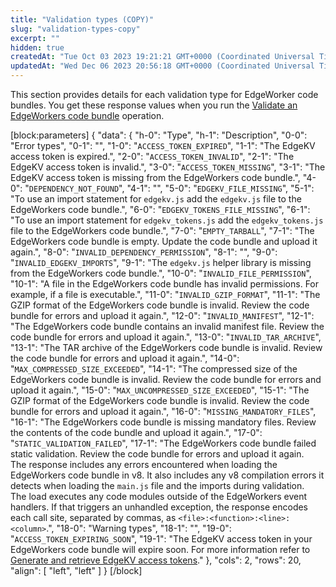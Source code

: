 ```yaml
---
title: "Validation types (COPY)"
slug: "validation-types-copy"
excerpt: ""
hidden: true
createdAt: "Tue Oct 03 2023 19:21:21 GMT+0000 (Coordinated Universal Time)"
updatedAt: "Wed Dec 06 2023 20:56:18 GMT+0000 (Coordinated Universal Time)"
---
```

This section provides details for each validation type for EdgeWorker code bundles. You get these response values when you run the [Validate an EdgeWorkers code bundle](ref:post-validations) operation.

[block:parameters]
{
  "data": {
    "h-0": "Type",
    "h-1": "Description",
    "0-0": "Error types",
    "0-1": "",
    "1-0": "`ACCESS_TOKEN_EXPIRED`",
    "1-1": "The EdgeKV access token is expired.",
    "2-0": "`ACCESS_TOKEN_INVALID`",
    "2-1": "The EdgeKV access token is invalid.",
    "3-0": "`ACCESS_TOKEN_MISSING`",
    "3-1": "The EdgeKV access token is missing from the EdgeWorkers code bundle.",
    "4-0": "`DEPENDENCY_NOT_FOUND`",
    "4-1": "",
    "5-0": "`EDGEKV_FILE_MISSING`",
    "5-1": "To use an import statement for `edgekv.js` add the `edgekv.js` file to the EdgeWorkers code bundle.",
    "6-0": "`EDGEKV_TOKENS_FILE_MISSING`",
    "6-1": "To use an import statement for `edgekv_tokens.js` add the `edgekv_tokens.js` file to the EdgeWorkers code bundle.",
    "7-0": "`EMPTY_TARBALL`",
    "7-1": "The EdgeWorkers code bundle is empty. Update the code bundle and upload it again.",
    "8-0": "`INVALID_DEPENDENCY_PERMISSION`",
    "8-1": "",
    "9-0": "`INVALID_EDGEKV_IMPORTS`",
    "9-1": "The `edgekv.js` helper library is missing from the EdgeWorkers code bundle.",
    "10-0": "`INVALID_FILE_PERMISSION`",
    "10-1": "A file in the EdgeWorkers code bundle has invalid permissions. For example, if a file is executable.",
    "11-0": "`INVALID_GZIP_FORMAT`",
    "11-1": "The GZIP format of the EdgeWorkers code bundle is invalid. Review the code bundle for errors and upload it again.",
    "12-0": "`INVALID_MANIFEST`",
    "12-1": "The EdgeWorkers code bundle contains an invalid manifest file. Review the code bundle for errors and upload it again.",
    "13-0": "`INVALID_TAR_ARCHIVE`",
    "13-1": "The TAR archive of the EdgeWorkers code bundle is invalid. Review the code bundle for errors and upload it again.",
    "14-0": "`MAX_COMPRESSED_SIZE_EXCEEDED`",
    "14-1": "The compressed size of the EdgeWorkers code bundle is invalid. Review the code bundle for errors and upload it again.",
    "15-0": "`MAX_UNCOMPRESSED_SIZE_EXCEEDED`",
    "15-1": "The GZIP format of the EdgeWorkers code bundle is invalid. Review the code bundle for errors and upload it again.",
    "16-0": "`MISSING_MANDATORY_FILES`",
    "16-1": "The EdgeWorkers code bundle is missing mandatory files. Review the contents of the code bundle and upload it again.",
    "17-0": "`STATIC_VALIDATION_FAILED`",
    "17-1": "The EdgeWorkers code bundle failed static validation. Review the code bundle for errors and upload it again. <BR>The response includes any errors encountered when loading the EdgeWorkers code bundle in v8. It also includes any v8 compilation errors it detects when loading the `main.js` file and the imports during validation. </BR>The load executes any code modules outside of the EdgeWorkers event handlers. If that triggers an unhandled exception, the response encodes each call site, separated by commas, as `<file>:<function>:<line>:<column>`.",
    "18-0": "Warning types",
    "18-1": "",
    "19-0": "`ACCESS_TOKEN_EXPIRING_SOON`",
    "19-1": "The EdgeKV access token in your EdgeWorkers code bundle will expire soon. For more information refer to [Generate and retrieve EdgeKV access tokens](https://techdocs.akamai.com/edgekv/docs/generate-and-retrieve-edgekv-access-tokens)."
  },
  "cols": 2,
  "rows": 20,
  "align": [
    "left",
    "left"
  ]
}
[/block]
